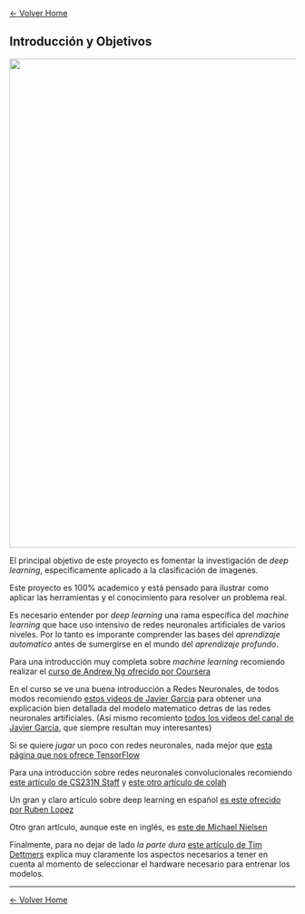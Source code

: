 [<- Volver Home](../README.md)  

## Introducción y Objetivos


<img src="http://nosinmiscookies.com/wp-content/uploads/2014/01/objetivos-google-analytics.png" width="860">

El principal objetivo de este proyecto es fomentar la investigación de *deep learning*, especificamente aplicado a la
clasificación de imagenes.

Este proyecto es 100% academico y está pensado para ilustrar como aplicar las herramientas y el conocimiento para
resolver un problema real.

Es necesario entender por *deep learning* una rama especifica del *machine learning* que hace uso intensivo de redes
neuronales artificiales de varios niveles. Por lo tanto es imporante comprender las bases del *aprendizaje automatico*
antes de sumergirse en el mundo del *aprendizaje profundo*.

Para una introducción muy completa sobre *machine learning* recomiendo realizar el [curso de Andrew Ng ofrecido por
Coursera](https://www.coursera.org/learn/machine-learning/home/welcome)

En el curso se ve una buena introducción a Redes Neuronales, de todos modos recomiendo [estos videos de Javier
Garcia](https://www.youtube.com/playlist?list=PLAnA8FVrBl8AWkZmbswwWiF8a_52dQ3JQ) para obtener una explicación bien
detallada del modelo matematico detras de las redes neuronales artificiales. (Así mismo recomiento [todos los videos
del canal de Javier Garcia](https://www.youtube.com/user/jamesjamesbondbond), que siempre resultan muy interesantes)

Si se quiere *jugar* un poco con redes neuronales, nada mejor que [esta página que nos ofrece TensorFlow](http://playground.tensorflow.org)

Para una introducción sobre redes neuronales convolucionales recomiendo [este artículo de CS231N Staff](http://cs231n.github.io/convolutional-networks/#layers) 
y [este otro artículo de colah](http://colah.github.io/posts/2014-07-Conv-Nets-Modular/)

Un gran y claro artículo sobre deep learning en español [es este ofrecido por Ruben Lopez](https://rubenlopezg.wordpress.com/2014/05/07/que-es-y-como-funciona-deep-learning/)

Otro gran artículo, aunque este en inglés, es [este de Michael Nielsen](http://neuralnetworksanddeeplearning.com/chap6.html)

Finalmente, para no dejar de lado *la parte dura* [este artículo de Tim Dettmers](http://timdettmers.com/2015/03/09/deep-learning-hardware-guide/) explica muy claramente los aspectos necesarios a tener en cuenta al
momento de seleccionar el hardware necesario para entrenar los modelos.

***
[<- Volver Home](../README.md)
